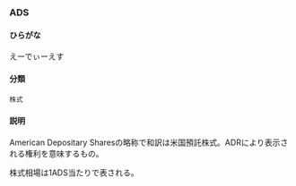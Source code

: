 <div style="display:none;">

## [あ行](securities-terms?id=あ行)
## [か行](securities-terms?id=か行)
## [さ行](securities-terms?id=さ行)
## [た行](securities-terms?id=た行)
## [な行](securities-terms?id=な行)
## [は行](securities-terms?id=は行)
## [ま行](securities-terms?id=ま行)
## [や行](securities-terms?id=や行)
## [ら行](securities-terms?id=ら行)
## [わ行](securities-terms?id=わ行)
## [英数字・記号](securities-terms?id=英数字・記号)

</div>

### ADS

#### ひらがな

えーでぃーえす

#### 分類

`株式`

#### 説明

American Depositary Sharesの略称で和訳は米国預託株式。ADRにより表示される権利を意味するもの。
株式相場は1ADS当たりで表される。

